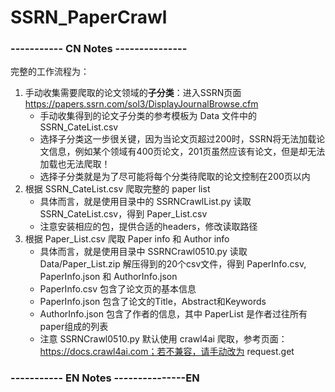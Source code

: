 # SSRN_PaperCrawl

### ----------- CN Notes ---------------
完整的工作流程为：
1. 手动收集需要爬取的论文领域的**子分类**：进入SSRN页面 https://papers.ssrn.com/sol3/DisplayJournalBrowse.cfm <br>
   - 手动收集得到的论文子分类的参考模板为 Data 文件中的 SSRN_CateList.csv <br>
   - 选择子分类这一步很关键，因为当论文页超过200时，SSRN将无法加载论文信息，例如某个领域有400页论文，201页虽然应该有论文，但是却无法加载也无法爬取！<br>
   - 选择子分类就是为了尽可能将每个分类待爬取的论文控制在200页以内 <br>
2. 根据 SSRN_CateList.csv 爬取完整的 paper list <br>
   - 具体而言，就是使用目录中的 SSRNCrawlList.py 读取 SSRN_CateList.csv，得到 Paper_List.csv <br>
   - 注意安装相应的包，提供合适的headers，修改读取路径 <br>
3. 根据 Paper_List.csv 爬取 Paper info 和 Author info <br>
   - 具体而言，就是使用目录中 SSRNCrawl0510.py 读取 Data/Paper_List.zip 解压得到的20个csv文件，得到 PaperInfo.csv, PaperInfo.json 和 AuthorInfo.json <br>
   - PaperInfo.csv 包含了论文页的基本信息 <br>
   - PaperInfo.json 包含了论文的Title，Abstract和Keywords <br>
   - AuthorInfo.json 包含了作者的信息，其中 PaperList 是作者过往所有paper组成的列表 <br>
   - 注意 SSRNCrawl0510.py 默认使用 crawl4ai 爬取，参考页面：https://docs.crawl4ai.com；若不兼容，请手动改为 request.get <br>
### ----------- EN Notes ---------------EN
